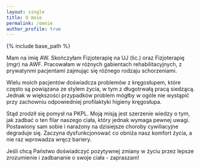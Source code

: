 ```yaml
---
layout: single
title: O mnie
permalink: /omnie
author_profile: true
---
```


{% include base_path %}

Mam na imię AW. Skończyłam Fizjoterapię na UJ (lic.) oraz Fizjoterapię (mgr) na AWF. Pracowałam w różnych gabientach rehabilitacyjnych, z prywatynmi pacjentami zajmując się różnego rodzaju schorzeniami.

Wielu moich pacjentów doświadcza problemów z kręgosłupem, które często są powiązana ze stylem życia, w tym z długotrwałą pracą siedzącą. Jednak w większości przypadków problem mógłby w ogóle nie wystąpić przy zachowniu odpowiedniej profilaktyki higieny kręgosłupa.

Stąd zrodził się pomysł na PKPL. Moją misją jest szerzenie wiedzy o tym, jak zadbać o ten filar naszego ciała, który jednak wymaga pewnej uwagi. Postawiony sam sobie i narażony na dzisiejsze choroby cywiliacyjne degraduje się. Zaczyna dysfunkcjonować co obniża nasz komfort życia, a nie raz wprowadza wręcz bariery.

Jeśli chcą Państwo doświadczyć pozytywnej zmiany w życiu przez lepsze zrozumienie i zadbananie o swoje ciała - zapraszam!

